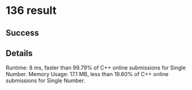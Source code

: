 # 136 result

## Success

## Details

Runtime: 8 ms, faster than 99.79% of C++ online submissions for Single Number.
Memory Usage: 17.1 MB, less than 19.60% of C++ online submissions for Single Number.
